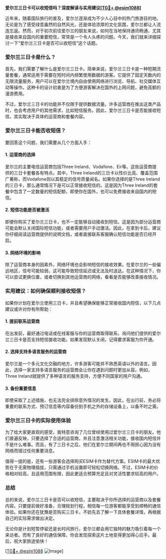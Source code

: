 **爱尔兰三日卡可以收短信吗？深度解读与实用建议[[TG💪+ @esim1088](https://t.me/s/esim1088)]**

近年来，随着国际旅行的普及，爱尔兰逐渐成为不少人心目中的热门旅游目的地。无论是为了感受绿意盎然的自然风光，还是体验浓厚的文化氛围，爱尔兰都让人流连忘返。然而，对于初次前往爱尔兰的朋友来说，如何在当地保持通讯畅通，尤其是接收来自国内的重要短信，常常是一个令人头疼的问题。今天，我们就来详细探讨一下“爱尔兰三日卡是否可以收短信”这个话题。

### 爱尔兰三日卡是什么？

首先，我们需要了解什么是爱尔兰三日卡。简单来说，爱尔兰三日卡是一种短期流量套餐，通常适用于需要在短时间内频繁使用数据的游客。它提供了固定天数内的无限流量服务，用户可以在爱尔兰境内自由使用网络进行浏览、导航、社交媒体互动等操作。这种卡的设计初衷是为了方便游客解决在国外的上网问题，避免高额的漫游费用。

不过，爱尔兰三日卡的功能并不仅限于提供数据流量。许多运营商在推出这类产品时，也会考虑用户的其他需求，比如短信服务。因此，爱尔兰三日卡是否能接收短信，其实取决于具体的运营商和套餐内容。

### 爱尔兰三日卡能否收短信？

要回答这个问题，我们需要从几个方面入手：

#### 1. **运营商的选择**
爱尔兰的主要电信运营商包括Three Ireland、Vodafone、Eir等。这些运营商提供的三日卡套餐各有特点。其中，Three Ireland的三日卡以性价比高、覆盖范围广著称，而Vodafone则以其稳定的信号质量闻名。如果你选择的是Three Ireland的三日卡，那么通常情况下是可以正常接收短信的。这是因为Three Ireland的套餐中包含了一定数量的短信配额，即使你在国外，也可以免费接收来自国内的短信。

#### 2. **短信功能是否被激活**
即便你购买了爱尔兰三日卡，也不一定能够自动接收到短信。这是因为部分运营商可能会默认关闭国际短信功能，或者需要用户手动激活。因此，在拿到卡后，建议你仔细阅读运营商提供的说明文档，或者直接联系客服确认短信功能是否已经开启。

#### 3. **网络环境的影响**
除了运营商本身的因素外，网络环境也会影响短信的接收效果。在爱尔兰的一些偏远地区，信号可能较弱，这可能导致短信延迟或无法及时送达。在这种情况下，你可以尝试更换位置，或者切换到其他运营商的网络，看看是否能够改善接收情况。

### 实用建议：如何确保顺利接收短信？

如果你计划在爱尔兰使用三日卡，并且希望确保能够正常接收国内短信，以下几点建议或许对你有所帮助：

#### 1. **提前联系运营商**
在出发前，最好通过电话或在线客服与你的运营商取得联系，询问他们提供的爱尔兰三日卡是否支持短信接收功能。如果发现默认关闭，记得要求客服为你开通。

#### 2. **选择支持多语言服务的运营商**
爱尔兰是一个多元文化交融的地方，许多游客可能并不熟悉英语以外的语言。因此，选择一家支持多语言服务的运营商会让你在遇到问题时更加从容。例如，Three Ireland就提供了多种语言的服务支持，方便不同国家的用户沟通。

#### 3. **备份重要信息**
即使采取了上述措施，也无法完全排除意外情况的发生。因此，在出行前，务必将重要的联系方式、预订信息等内容备份到手机之外的存储设备上，以备不时之需。

### 爱尔兰三日卡的实际使用体验

为了给大家更直观的感受，我特意咨询了几位曾经使用过爱尔兰三日卡的朋友。他们普遍反映，只要选择了合适的运营商，并且注意激活相关功能，接收国内短信并不是什么难事。而且，有了三日卡之后，他们在爱尔兰期间再也不用担心因为没有网络而错过任何重要消息。

值得一提的是，还有一些游客会选择购买ESIM卡作为替代方案。ESIM卡的最大优势在于无需物理插拔，只需通过手机设置即可轻松切换网络。不过，ESIM卡的价格相对较高，且适用范围有限，因此更适合预算充足且对灵活性要求较高的用户。

### 总结

总的来说，爱尔兰三日卡是否可以收短信，主要取决于你所选择的运营商以及套餐内容。只要提前做好准备，合理规划行程，相信每一位游客都能享受到顺畅的通信体验。如果你还在犹豫是否购买三日卡，不妨先去了解一下具体套餐详情，再根据自己的实际需求做出决定。

无论你是计划短暂停留还是长时间旅行，爱尔兰都会用它独特的魅力吸引着每一个来访者。而有了良好的通信保障，你会发现探索这片土地变得更加得心应手。最后，祝大家旅途愉快！

[[TG💪+ @esim1088](https://t.me/s/esim1088) ![Image](https://i.postimg.cc/4NQfJmqS/Snipaste-2025-05-13-00-14-12.png)]